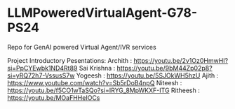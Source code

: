 # LLMPoweredVirtualAgent-G78-PS24
Repo for GenAI powered Virtual Agent/IVR services

Project Introductory Pesentations:
Archith : https://youtu.be/2v1Oz0HmwHI?si=PpCYEwbk1ND4Rt89
Sai Krishna : https://youtu.be/9bM44Zp02p8?si=yRQ72h7-VssusS7w
Yogeesh : https://youtu.be/5SJOkWH5hzU
Ajith : https://www.youtube.com/watch?v=Sb5rDoB4npQ
Niteesh : https://youtu.be/f5CO1wTaSQo?si=IRYG_8MpWKXF-ITG
Ritheesh : https://youtu.be/MOaFHHeIOCs
